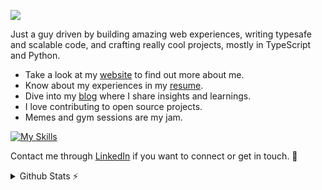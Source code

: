 <p>
  <img src="https://readme-typing-svg.herokuapp.com/?lines=Hey,+I'm+Frainer;Welcome+to+my+profile!&font=Fira%20Code&color=#007ACC&center=true&width=280&height=50">
  <p>Just a guy driven by building amazing web experiences, writing typesafe and scalable code, and crafting really cool projects, mostly in TypeScript and Python.</p>
</p>

- Take a look at my [website](https://www.fraineralex.dev/) to find out more about me.
- Know about my experiences in my [resume](https://www.fraineralex.dev/resume.pdf).
- Dive into my [blog](https://www.fraineralex.dev/blog) where I share insights and learnings.
- I love contributing to open source projects.
- Memes and gym sessions are my jam.

[![My Skills](https://skillicons.dev/icons?i=ts,js,py,cs,html,css,react,nextjs,astro,nodejs,express,dotnet,tailwind,aws,firebase,vitest,docker,prisma,jest,selenium,sentry,graphql,redux,styledcomponents,mongodb,mysql,postgres,redis,sqlite,linux)](https://skillicons.dev) 

Contact me through [LinkedIn](https://linkedin.com/in/fraineralex)  if you want to connect or get in touch. 🤝

<details>
  <summary>Github Stats ⚡</summary>
  
  <img align="left" height="118" src="https://github-readme-stats.vercel.app/api?username=fraineralex&theme=blueberry&count_private=true&hide_border=true" alt="fraineralex" />
  <img align="left" height="118" src="https://github-readme-stats.vercel.app/api/top-langs/?username=fraineralex&layout=compact&theme=blueberry&count_private=true&hide_border=true&hide=handlebars,mdx" alt="fraineralex" />
  <img align="rigth" height="118" src="https://github-readme-streak-stats.herokuapp.com/?user=fraineralex&theme=blueberry&count_private=true&hide_border=true" alt="fraineralex" />
</details>

